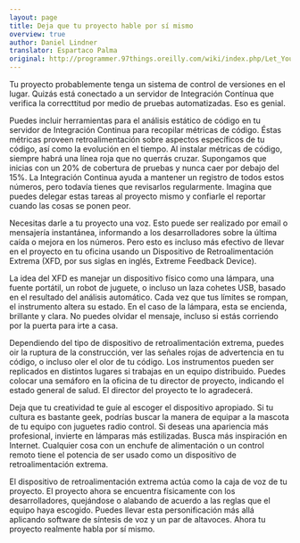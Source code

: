 ```yaml
---
layout: page
title: Deja que tu proyecto hable por sí mismo
overview: true
author: Daniel Lindner
translator: Espartaco Palma
original: http://programmer.97things.oreilly.com/wiki/index.php/Let_Your_Project_Speak_for_Itself
---
```


Tu proyecto probablemente tenga un sistema de control de versiones en el lugar. Quizás está conectado a un servidor de Integración Contínua que verifica la correcttitud por medio de pruebas automatizadas. Eso es genial.

Puedes incluir herramientas para el análisis estático de código en tu servidor de Integración Continua para recopilar métricas de código. Éstas métricas proveen retroalimentación sobre aspectos específicos de tu código, así como la evolución en el tiempo. Al instalar métricas de código, siempre habrá una línea roja que no querrás cruzar. Supongamos que inicias con un 20% de cobertura de pruebas y nunca caer por debajo del 15%. La Integración Continua ayuda a mantener un registro de todos estos números, pero todavía tienes que revisarlos regularmente. Imagina que puedes delegar estas tareas al proyecto mismo y confiarle el reportar cuando las cosas se ponen peor.

Necesitas darle a tu proyecto una voz. Esto puede ser realizado por email o mensajería instantánea, informando a los desarrolladores sobre la última caída o mejora en los números. Pero esto es incluso más efectivo de llevar en el proyecto en tu oficina usando un Dispositivo de Retroalimentación Extrema (XFD, por sus siglas en inglés, Extreme Feedback Device).

La idea del XFD es manejar un dispositivo físico como una lámpara, una fuente portátil, un robot de juguete, o incluso un laza cohetes USB, basado en el resultado del análisis automático. Cada vez que tus límites se rompan, el instrumento altera su estado. En el caso de la lámpara, esta se encienda, brillante y clara. No puedes olvidar el mensaje, incluso si estás corriendo por la puerta para irte a casa.

Dependiendo del tipo de dispositivo de retroalimentación extrema, puedes oir la ruptura de la construcción, ver las señales rojas de advertencia en tu código, o incluso oler el olor de tu código. Los instrumentos pueden ser replicados en distintos lugares si trabajas en un equipo distribuido. Puedes colocar una semáforo en la oficina de tu director de proyecto, indicando el estado general de salud. El director del proyecto te lo agradecerá.

Deja que tu creatividad te guíe al escoger el dispositivo apropiado. Si tu cultura es bastante geek, podrías buscar la manera de equipar a la mascota de tu equipo con juguetes radio control. Si deseas una apariencia más profesional, invierte en lámparas más estilizadas. Busca más inspiración en Internet. Cualquier cosa con un enchufe de alimentación o un control remoto tiene el potencia de ser usado como un dispositivo de retroalimentación extrema.

El dispositivo de retroalimentación extrema actúa como la caja de voz de tu proyecto. El proyecto ahora se encuentra físicamente con los desarrolladores, quejándose o alabando de acuerdo a las reglas que el equipo haya escogido. Puedes llevar esta personificación más allá aplicando software de síntesis de voz y un par de altavoces. Ahora tu proyecto realmente habla por sí mismo.

